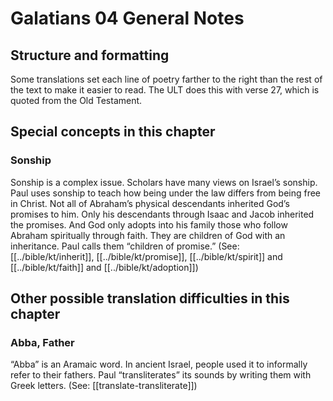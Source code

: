 # Galatians 04 General Notes
## Structure and formatting

Some translations set each line of poetry farther to the right than the rest of the text to make it easier to read. The ULT does this with verse 27, which is quoted from the Old Testament.

## Special concepts in this chapter

### Sonship
Sonship is a complex issue. Scholars have many views on Israel’s sonship. Paul uses sonship to teach how being under the law differs from being free in Christ. Not all of Abraham’s physical descendants inherited God’s promises to him. Only his descendants through Isaac and Jacob inherited the promises. And God only adopts into his family those who follow Abraham spiritually through faith. They are children of God with an inheritance. Paul calls them “children of promise.” (See: [[../bible/kt/inherit]], [[../bible/kt/promise]], [[../bible/kt/spirit]] and [[../bible/kt/faith]] and [[../bible/kt/adoption]])

## Other possible translation difficulties in this chapter

### Abba, Father
“Abba” is an Aramaic word. In ancient Israel, people used it to informally refer to their fathers. Paul “transliterates” its sounds by writing them with Greek letters. (See: [[translate-transliterate]])